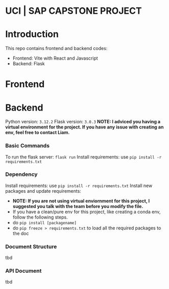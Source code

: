 # UCI | SAP CAPSTONE PROJECT 

# Introduction 
This repo contains frontend and backend codes:
- Frontend: Vite with React and Javascript
- Backend: Flask

# Frontend

# Backend
Python version: `3.12.2`
Flask version: `3.0.3`
**NOTE: I adviced you having a virtual environment for the project. If you have any issue with creating an env, feel free to contact Liam.**

### Basic Commands
To run the flask server: `flask run`
Install requirements: use `pip install -r requirements.txt`

### Dependency
Install requirements: use `pip install -r requirements.txt`
Install new packages and update requirements: 
- **NOTE: If you are not using virtual enviornment for this project, I suggested you talk with the team before you modify the file.**
- If you have a clean/pure env for this project, like creating a conda env, follow the following steps.
- do `pip install [packagename]`
- do `pip freeze > requirements.txt` to load all the required packages to the doc

### Document Structure
tbd
### API Document
tbd